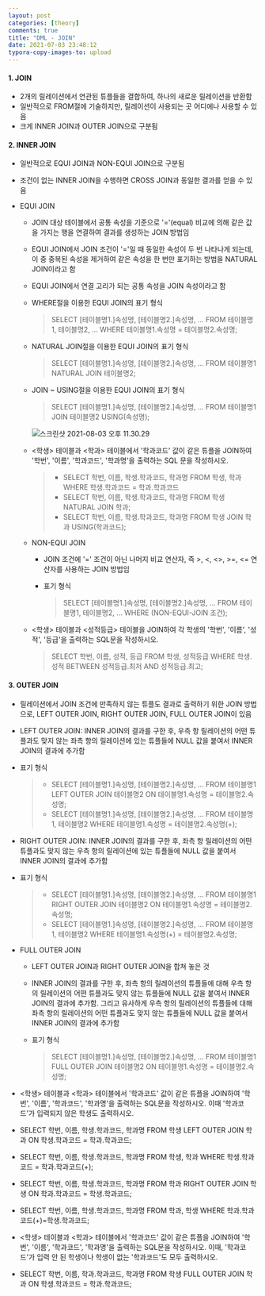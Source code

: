 ```yaml
---
layout: post
categories: [theory]
comments: true
title: "DML - JOIN"
date: 2021-07-03 23:48:12
typora-copy-images-to: upload
---
```


#### 1. JOIN

- 2개의 릴레이션에서 연관된 튜플들을 결합하여, 하나의 새로운 릴레이션을 반환함
- 일반적으로 FROM절에 기술하지만, 릴레이션이 사용되는 곳 어디에나 사용할 수 있음
- 크게 INNER JOIN과 OUTER JOIN으로 구분됨

#### 2. INNER JOIN

- 일반적으로 EQUI JOIN과 NON-EQUI JOIN으로 구분됨

- 조건이 없는 INNER JOIN을 수행하면 CROSS JOIN과 동일한 결과를 얻을 수 있음 

- EQUI JOIN

  - JOIN 대상 테이블에서 공통 속성을 기준으로 '='(equal) 비교에 의해 같은 값을 가지는 행을 연결하여 결과를 생성하는 JOIN 방법임

  - EQUI JOIN에서 JOIN 조건이 '='일 때 동일한 속성이 두 번 나타나게 되는데, 이 중 중복된 속성을 제거하여 같은 속성을 한 번만 표기하는 방법을 NATURAL JOIN이라고 함

  - EQUI JOIN에서 연결 고리가 되는 공통 속성을 JOIN 속성이라고 함

  - WHERE절을 이용한 EQUI JOIN의 표기 형식

    > SELECT [테이블명1.]속성명, [테이블명2.]속성명, ...
    > FROM 테이블명1, 테이블명2, ...
    > WHERE 테이블명1.속성명 = 테이블명2.속성명;

  - NATURAL JOIN절을 이용한 EQUI JOIN의 표기 형식

    > SELECT [테이블명1.]속성명, [테이블명2.]속성명, ...
    > FROM 테이블명1 NATURAL JOIN 테이블명2;

  - JOIN ~ USING절을 이용한 EQUI JOIN의 표기 형식

    > SELECT [테이블명1.]속성명, [테이블명2.]속성명, ...
    > FROM 테이블명1 JOIN 테이블명2 USING(속성명);

    ![스크린샷 2021-08-03 오후 11.30.29](https://tva1.sinaimg.cn/large/008i3skNgy1gt3z0ojk16j30rw09gjte.jpg)

  - <학생> 테이블과 <학과> 테이블에서 '학과코드' 값이 같은 튜플을 JOIN하여 '학번', '이름', '학과코드', '학과명'을 출력하는 SQL 문을 작성하시오.

    > - SELECT 학번, 이름, 학생.학과코드, 학과명
    >   FROM 학생, 학과
    >   WHERE 학생.학과코드 = 학과.학과코드
    > - SELECT 학번, 이름, 학생.학과코드, 학과명
    >   FROM 학생 NATURAL JOIN 학과;
    > - SELECT 학번, 이름, 학생.학과코드, 학과명
    >   FROM 학생 JOIN 학과 USING(학과코드);

  - NON-EQUI JOIN

    - JOIN 조건에 '=' 조건이 아닌 나머지 비교 연산자, 즉 >, <, <>, >=, <= 연산자를 사용하는 JOIN 방법임

    - 표기 형식

      > SELECT [테이블명1.]속성명, [테이블명2.]속성명, ...
      > FROM 테이블명1, 테이블명2, ...
      > WHERE (NON-EQUI-JOIN 조건);

  - <학생> 테이블과 <성적등급> 테이블을 JOIN하여 각 학생의 '학번', '이름', '성적', '등급'을 출력하는 SQL문을 작성하시오.

    > SELECT 학번, 이름, 성적, 등급
    > FROM 학생, 성적등급
    > WHERE 학생.성적 BETWEEN 성적등급.최저 AND 성적등급.최고;

#### 3. OUTER JOIN

- 릴레이션에서 JOIN 조건에 만족하지 않는 튜플도 결과로 출력하기 위한 JOIN 방법으로, LEFT OUTER JOIN, RIGHT OUTER JOIN, FULL OUTER JOIN이 있음

- LEFT OUTER JOIN: INNER JOIN의 결과를 구한 후, 우측 항 릴레이션의 어떤 튜플과도 맞지 않는 좌측 항의 릴레이션에 있는 튜플들에 NULL 값을 붙여서 INNER JOIN의 결과에 추가함

- 표기 형식

  > - SELECT [테이블명1.]속성명, [테이블명2.]속성명, ...
  >   FROM 테이블명1 LEFT OUTER JOIN 테이블명2
  >   ON 테이블명1.속성명 = 테이블명2.속성명;
  > - SELECT [테이블명1.]속성명, [테이블명2.]속성명, ...
  >   FROM 테이블명1, 테이블명2
  >   WHERE 테이블명1.속성명 = 테이블명2.속성명(+);

- RIGHT OUTER JOIN: INNER JOIN의 결과를 구한 후, 좌측 항 릴레이션의 어떤 튜플과도 맞지 않는 우측 항의 릴레이션에 있는 튜플들에 NULL 값을 붙여서 INNER JOIN의 결과에 추가함

- 표기 형식

  > - SELECT [테이블명1.]속성명, [테이블명2.]속성명, ...
  >   FROM 테이블명1 RIGHT OUTER JOIN 테이블명2
  >   ON 테이블명1.속성명 = 테이블명2.속성명;
  > - SELECT [테이블명1.]속성명, [테이블명2.]속성명, ...
  >   FROM 테이블명1, 테이블명2
  >   WHERE 테이블명1.속성명(+) = 테이블명2.속성명;

- FULL OUTER JOIN

  - LEFT OUTER JOIN과 RIGHT OUTER JOIN을 합쳐 놓은 것

  - INNER JOIN의 결과를 구한 후, 좌측 항의 릴레이션의 튜플들에 대해 우측 항의 릴레이션의 어떤 튜플과도 맞지 않는 튜플들에 NULL 값을 붙여서 INNER JOIN의 결과에 추가함. 그리고 유사하게 우측 항의 릴레이션의 튜플들에 대해 좌측 항의 릴레이션의 어떤 튜플과도 맞지 않는 튜플들에 NULL 값을 붙여서 INNER JOIN의 결과에 추가함

  - 표기 형식

    > SELECT [테이블명1.]속성명, [테이블명2.]속성명, ...
    > FROM 테이블명1 FULL OUTER JOIN 테이블명2
    > ON 테이블명1.속성명 = 테이블명2.속성명;

- <학생> 테이블과 <학과> 테이블에서 '학과코드' 값이 같은 튜플을 JOIN하여 '학번', '이름', '학과코드', '학과명'을 출력하는 SQL문을 작성하시오. 이때 '학과코드'가 입력되지 않은 학생도 출력하시오.

- SELECT 학번, 이름, 학생.학과코드, 학과명
  FROM 학생 LEFT OUTER JOIN 학과
  ON 학생.학과코드 = 학과.학과코드;

- SELECT 학번, 이름, 학생.학과코드, 학과명
  FROM 학생, 학과
  WHERE 학생.학과코드 = 학과.학과코드(+);

- SELECT 학번, 이름, 학생.학과코드, 학과명
  FROM 학과 RIGHT OUTER JOIN 학생
  ON 학과.학과코드 = 학생.학과코드;

- SELECT 학번, 이름, 학생.학과코드, 학과명
  FROM 학과, 학생
  WHERE 학과.학과코드(+)=학생.학과코드;

- <학생> 테이블과 <학과> 테이블에서 '학과코드' 값이 같은 튜플을 JOIN하여 '학번', '이름', '학과코드', '학과명'을 출력하는 SQL문을 작성하시오. 이때, '학과코드'가 입력 안 된 학생이나 학생이 없는 '학과코드'도 모두 출력하시오.

- SELECT 학번, 이름, 학과.학과코드, 학과명
  FROM 학생 FULL OUTER JOIN 학과
  ON 학생.학과코드 = 학과.학과코드;



